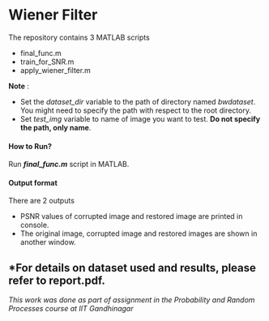 # Wiener Filter

The repository contains 3 MATLAB scripts

- final_func.m
- train_for_SNR.m
- apply_wiener_filter.m



**Note** : 

- Set the *dataset_dir* variable to the path of directory named *bwdataset*. You might need to specify the path with respect to the root directory.
- Set *test_img* variable to name of image you want to test. **Do not specify the path, only name**.



#### How to Run?

Run ***final_func.m*** script in MATLAB. 

 

#### Output format

There are 2 outputs

- PSNR values of corrupted image and restored image are printed in console.
- The original image, corrupted image and restored images are shown in another window.

***For details on dataset used and results, please refer to report.pdf**.
-----
_This work was done as part of assignment in the Probability and Random Processes course at IIT Gandhinagar_
